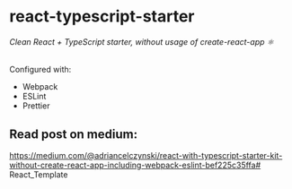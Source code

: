 # react-typescript-starter
###### Clean React + TypeScript starter, without usage of create-react-app ⚛

Configured with:
- Webpack
- ESLint
- Prettier

## Read post on medium:
https://medium.com/@adriancelczynski/react-with-typescript-starter-kit-without-create-react-app-including-webpack-eslint-bef225c35ffa# React_Template
